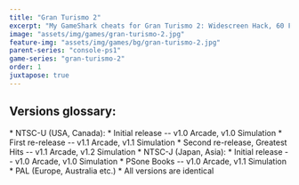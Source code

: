```yaml
---
title: "Gran Turismo 2"
excerpt: "My GameShark cheats for Gran Turismo 2: Widescreen Hack, 60 FPS, Combined Disc, Metric system, and more."
image: "assets/img/games/gran-turismo-2.jpg"
feature-img: "assets/img/games/bg/gran-turismo-2.jpg"
parent-series: "console-ps1"
game-series: "gran-turismo-2"
order: 1
juxtapose: true
---
```


## Versions glossary:

<div class="left-page-margin" markdown="1">
* NTSC-U (USA, Canada):
  * Initial release -- v1.0 Arcade, v1.0 Simulation
  * First re-release -- v1.1 Arcade, v1.1 Simulation
  * Second re-release, Greatest Hits -- v1.1 Arcade, v1.2 Simulation
* NTSC-J (Japan, Asia):
  * Initial release -- v1.0 Arcade, v1.0 Simulation
  * PSone Books -- v1.0 Arcade, v1.1 Simulation
* PAL (Europe, Australia etc.)
  * All versions are identical
</div>
